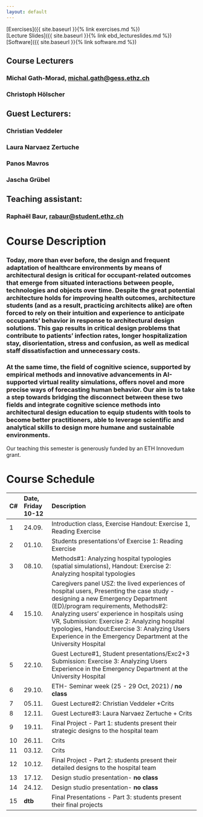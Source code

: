 ```yaml
---
layout: default
---
```


[Exercises]({{ site.baseurl }}{% link exercises.md %})\
[Lecture Slides]({{ site.baseurl }}{% link ebd_lectureslides.md %})\
[Software]({{ site.baseurl }}{% link software.md %})


## Course Lecturers
### Michal Gath-Morad, michal.gath@gess.ethz.ch
### Christoph Hölscher 
## Guest Lecturers:
### Christian Veddeler
### Laura Narvaez Zertuche
### Panos Mavros
### Jascha Grübel
## Teaching assistant: 
### Raphaël Baur, rabaur@student.ethz.ch


# Course Description 

### Today, more than ever before, the design and frequent adaptation of healthcare environments by means of architectural design is critical for occupant-related outcomes that emerge from situated interactions between people, technologies and objects over time. Despite the great potential architecture holds for improving health outcomes, architecture students (and as a result, practicing architects alike) are often forced to rely on their intuition and experience to anticipate occupants’ behavior in response to architectural design solutions. This gap results in critical design problems that contribute to patients’ infection rates, longer hospitalization stay, disorientation, stress and confusion, as well as medical staff dissatisfaction and unnecessary costs.
### At the same time, the field of cognitive science, supported by empirical methods and innovative advancements in AI-supported virtual reality simulations, offers novel and more precise ways of forecasting human behavior. Our aim is to take a step towards bridging the disconnect between these two fields and integrate cognitive science methods into architectural design education to equip students with tools to become better practitioners, able to leverage scientific and analytical skills to design more humane and sustainable environments.

Our teaching this semester is generously funded by an ETH Innovedum grant.

# Course Schedule 
| C# | Date,  Friday 10-12 | Description |                                                                                                                         
|:---|:--------------------|:------------|
| 1  | 24.09.              | Introduction class, Exercise Handout: Exercise 1, Reading Exercise |                                                                 
| 2  | 01.10.              | Students presentations'of Exercise 1: Reading Exercise |
| 3  | 08.10.              | Methods#1: Analyzing hospital typologies (spatial simulations), Handout: Exercise 2: Analyzing hospital typologies |
| 4  | 15.10.              | Caregivers panel USZ: the lived experiences of hospital users, Presenting the case study - designing a new Emergency Department (ED)/program requirements, Methods#2: Analyzing users’ experience in hospitals using VR, Submission: Exercise 2: Analyzing hospital typologies, Handout:Exercise 3: Analyzing Users Experience in the Emergency Department at the University Hospital |
| 5  | 22.10.              | Guest Lecture#1, Student presentations/Exc2+3 Submission: Exercise 3: Analyzing Users Experience in the Emergency Department at the University Hospital |
| 6  | 29.10.              | ETH- Seminar week (25 - 29 Oct, 2021) / **no class** |
| 7  | 05.11.              | Guest Lecture#2: Christian Veddeler +Crits |
| 8  | 12.11.              | Guest Lecture#3: Laura Narvaez Zertuche + Crits |
| 9  | 19.11.              | Final Project - Part 1:  students present their strategic designs to the hospital team |
| 10 | 26.11.              | Crits |
| 11 | 03.12.              | Crits |
| 12 | 10.12.              | Final Project - Part 2:  students present their detailed designs to the hospital team |
| 13 | 17.12.              | Design studio presentation- **no class** |
| 14 | 24.12.              | Design studio presentation- **no class** |
| 15 | **dtb**             | Final Presentations - Part 3:  students present their final projects |
